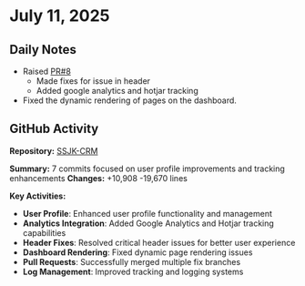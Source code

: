 ﻿# July 11, 2025

## Daily Notes

- Raised [PR#8](https://github.com/Rupali59/SSJK-CRM/pull/8)
	- Made fixes for issue in header
	- Added google analytics and hotjar tracking
- Fixed the dynamic rendering of pages on the dashboard.

## GitHub Activity

**Repository:** [SSJK-CRM](https://github.com/Rupali59/SSJK-CRM)

**Summary:** 7 commits focused on user profile improvements and tracking enhancements
**Changes:** +10,908 -19,670 lines

**Key Activities:**
- **User Profile**: Enhanced user profile functionality and management
- **Analytics Integration**: Added Google Analytics and Hotjar tracking capabilities
- **Header Fixes**: Resolved critical header issues for better user experience
- **Dashboard Rendering**: Fixed dynamic page rendering issues
- **Pull Requests**: Successfully merged multiple fix branches
- **Log Management**: Improved tracking and logging systems

